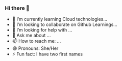 ### Hi there 👋

- 🌱 I’m currently learning Cloud technologies...
- 👯 I’m looking to collaborate on Github Learnings...
- 🤔 I’m looking for help with ...
- 💬 Ask me about ...
- 📫 How to reach me: ...
- 😄 Pronouns: She/Her
- ⚡ Fun fact: I have two first names
